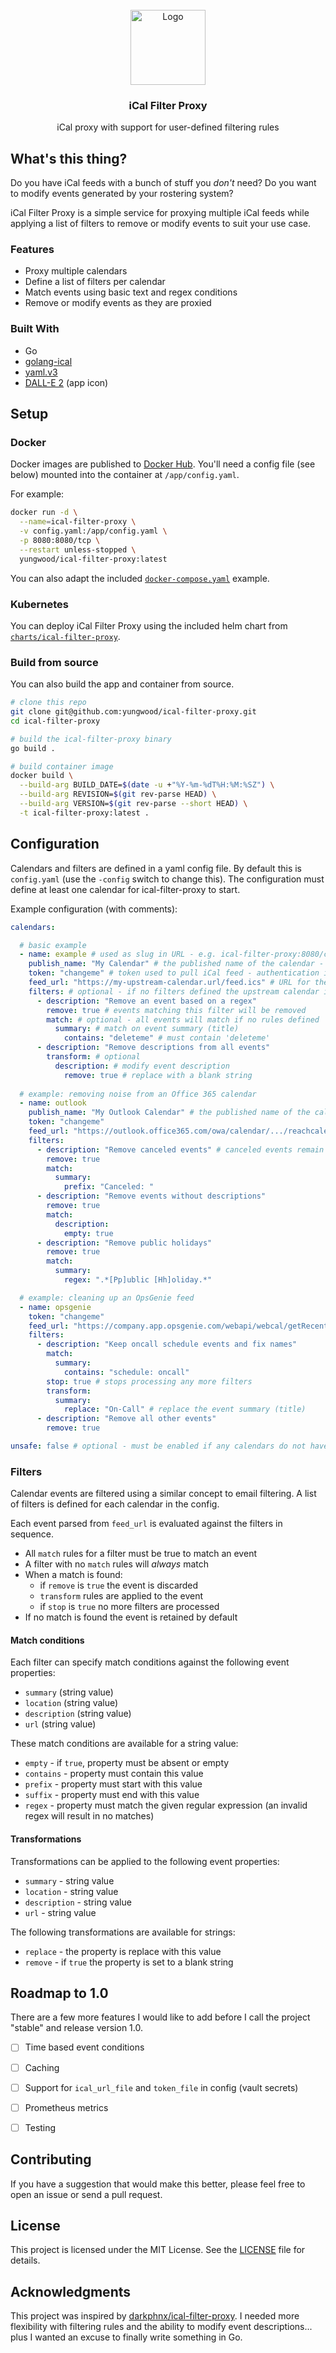 <!-- PROJECT LOGO -->
<br />
<div align="center">
  <a href="https://github.com/yungwood/ical-filter-proxy">
    <img src="logo.png" alt="Logo" width="120" height="120">
  </a>

  <h3 align="center">iCal Filter Proxy</h3>

  <p align="center">
    iCal proxy with support for user-defined filtering rules
  </p>
</div>


## What's this thing?

Do you have iCal feeds with a bunch of stuff you *don't* need? Do you want to modify events generated by your rostering system?

iCal Filter Proxy is a simple service for proxying multiple iCal feeds while applying a list of filters to remove or modify events to suit your use case.

### Features

* Proxy multiple calendars
* Define a list of filters per calendar
* Match events using basic text and regex conditions
* Remove or modify events as they are proxied


### Built With

* Go
* [golang-ical](https://github.com/arran4/golang-ical)
* [yaml.v3](https://github.com/go-yaml/yaml/tree/v3.0.1)
* [DALL-E 2](https://openai.com/index/dall-e-2/) (app icon)


## Setup

### Docker

Docker images are published to [Docker Hub](https://hub.docker.com/r/yungwood/ical-filter-proxy). You'll need a config file (see below) mounted into the container at `/app/config.yaml`.

For example:

```bash
docker run -d \
  --name=ical-filter-proxy \
  -v config.yaml:/app/config.yaml \
  -p 8080:8080/tcp \
  --restart unless-stopped \
  yungwood/ical-filter-proxy:latest
```

You can also adapt the included [`docker-compose.yaml`](./docker-compose.yaml) example.

### Kubernetes

You can deploy iCal Filter Proxy using the included helm chart from [`charts/ical-filter-proxy`](charts/ical-filter-proxy).

### Build from source

You can also build the app and container from source.

```bash
# clone this repo
git clone git@github.com:yungwood/ical-filter-proxy.git
cd ical-filter-proxy

# build the ical-filter-proxy binary
go build .

# build container image
docker build \
  --build-arg BUILD_DATE=$(date -u +"%Y-%m-%dT%H:%M:%SZ") \
  --build-arg REVISION=$(git rev-parse HEAD) \
  --build-arg VERSION=$(git rev-parse --short HEAD) \
  -t ical-filter-proxy:latest .
```


## Configuration

Calendars and filters are defined in a yaml config file. By default this is `config.yaml` (use the `-config` switch to change this). The configuration must define at least one calendar for ical-filter-proxy to start.

Example configuration (with comments):

```yaml
calendars:

  # basic example
  - name: example # used as slug in URL - e.g. ical-filter-proxy:8080/calendars/example/feed?token=changeme
    publish_name: "My Calendar" # the published name of the calendar - uses upstream value if this line is skipped
    token: "changeme" # token used to pull iCal feed - authentication is disabled when blank
    feed_url: "https://my-upstream-calendar.url/feed.ics" # URL for the upstream iCal feed
    filters: # optional - if no filters defined the upstream calendar is proxied as parsed
      - description: "Remove an event based on a regex"
        remove: true # events matching this filter will be removed
        match: # optional - all events will match if no rules defined
          summary: # match on event summary (title)
            contains: "deleteme" # must contain 'deleteme'
      - description: "Remove descriptions from all events"
        transform: # optional
          description: # modify event description
            remove: true # replace with a blank string
        
  # example: removing noise from an Office 365 calendar
  - name: outlook
    publish_name: "My Outlook Calendar" # the published name of the calendar - uses upstream value if this line is skipped
    token: "changeme"
    feed_url: "https://outlook.office365.com/owa/calendar/.../reachcalendar.ics"
    filters:
      - description: "Remove canceled events" # canceled events remain with a 'Canceled:' prefix until removed
        remove: true
        match:
          summary:
            prefix: "Canceled: "
      - description: "Remove events without descriptions"
        remove: true
        match:
          description:
            empty: true
      - description: "Remove public holidays"
        remove: true
        match:
          summary:
            regex: ".*[Pp]ublic [Hh]oliday.*"

  # example: cleaning up an OpsGenie feed
  - name: opsgenie
    token: "changeme"
    feed_url: "https://company.app.opsgenie.com/webapi/webcal/getRecentSchedule?webcalToken=..."
    filters:
      - description: "Keep oncall schedule events and fix names"
        match:
          summary:
            contains: "schedule: oncall"
        stop: true # stops processing any more filters
        transform:
          summary:
            replace: "On-Call" # replace the event summary (title)
      - description: "Remove all other events"
        remove: true

unsafe: false # optional - must be enabled if any calendars do not have a token
```


### Filters

Calendar events are filtered using a similar concept to email filtering. A list of filters is defined for each calendar in the config.

Each event parsed from `feed_url` is evaluated against the filters in sequence.

* All `match` rules for a filter must be true to match an event
* A filter with no `match` rules will *always* match
* When a match is found:
  * if `remove` is `true` the event is discarded
  * `transform` rules are applied to the event
  * if `stop` is `true` no more filters are processed
* If no match is found the event is retained by default

#### Match conditions

Each filter can specify match conditions against the following event properties:

* `summary` (string value)
* `location` (string value)
* `description` (string value)
* `url` (string value)

These match conditions are available for a string value:

* `empty` - if `true`, property must be absent or empty
* `contains` - property must contain this value
* `prefix` - property must start with this value
* `suffix` - property must end with this value
* `regex` - property must match the given regular expression (an invalid regex will result in no matches)

#### Transformations

Transformations can be applied to the following event properties:

* `summary` - string value
* `location` - string value
* `description` - string value
* `url` - string value

The following transformations are available for strings:

* `replace` - the property is replace with this value
* `remove` - if `true` the property is set to a blank string


## Roadmap to 1.0

There are a few more features I would like to add before I call the project "stable" and release version 1.0.

- [ ] Time based event conditions
- [ ] Caching
- [ ] Support for `ical_url_file` and `token_file` in config (vault secrets)
- [ ] Prometheus metrics
- [ ] Testing


## Contributing

If you have a suggestion that would make this better, please feel free to open an issue or send a pull request.


## License

This project is licensed under the MIT License. See the [LICENSE](./LICENSE) file for details.


## Acknowledgments

This project was inspired by [darkphnx/ical-filter-proxy](https://github.com/darkphnx/ical-filter-proxy). I needed more flexibility with filtering rules and the ability to modify event descriptions... plus I wanted an excuse to finally write something in Go.
